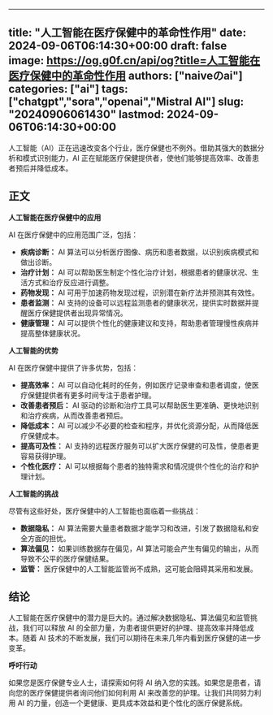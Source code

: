 
---
title: "人工智能在医疗保健中的革命性作用"
date: 2024-09-06T06:14:30+00:00
draft: false
image: https://og.g0f.cn/api/og?title=人工智能在医疗保健中的革命性作用
authors: ["naiveのai"]
categories: ["ai"]
tags: ["chatgpt","sora","openai","Mistral AI"]
slug: "20240906061430"
lastmod: 2024-09-06T06:14:30+00:00
---
人工智能（AI）正在迅速改变各个行业，医疗保健也不例外。借助其强大的数据分析和模式识别能力，AI 正在赋能医疗保健提供者，使他们能够提高效率、改善患者预后并降低成本。

## 正文

**人工智能在医疗保健中的应用**

AI 在医疗保健中的应用范围广泛，包括：

- **疾病诊断：** AI 算法可以分析医疗图像、病历和患者数据，以识别疾病模式和做出诊断。
- **治疗计划：** AI 可以帮助医生制定个性化治疗计划，根据患者的健康状况、生活方式和治疗反应进行调整。
- **药物发现：** AI 可用于加速药物发现过程，识别潜在新疗法并预测其有效性。
- **患者监测：** AI 支持的设备可以远程监测患者的健康状况，提供实时数据并提醒医疗保健提供者出现异常情况。
- **健康管理：** AI 可以提供个性化的健康建议和支持，帮助患者管理慢性疾病并提高整体健康状况。

**人工智能的优势**

AI 在医疗保健中提供了许多优势，包括：

- **提高效率：** AI 可以自动化耗时的任务，例如医疗记录审查和患者调度，使医疗保健提供者有更多时间专注于患者护理。
- **改善患者预后：** AI 驱动的诊断和治疗工具可以帮助医生更准确、更快地识别和治疗疾病，从而改善患者预后。
- **降低成本：** AI 可以减少不必要的检查和程序，并优化资源分配，从而降低医疗保健成本。
- **提高可及性：** AI 支持的远程医疗服务可以扩大医疗保健的可及性，使患者更容易获得护理。
- **个性化医疗：** AI 可以根据每个患者的独特需求和情况提供个性化的治疗和护理计划。

**人工智能的挑战**

尽管有这些好处，医疗保健中的人工智能也面临着一些挑战：

- **数据隐私：** AI 算法需要大量患者数据才能学习和改进，引发了数据隐私和安全方面的担忧。
- **算法偏见：** 如果训练数据存在偏见，AI 算法可能会产生有偏见的输出，从而导致不公平的医疗保健结果。
- **监管：** 医疗保健中的人工智能监管尚不成熟，这可能会阻碍其采用和发展。

## 结论

人工智能在医疗保健中的潜力是巨大的。通过解决数据隐私、算法偏见和监管挑战，我们可以释放 AI 的全部力量，为患者提供更好的护理、提高效率并降低成本。随着 AI 技术的不断发展，我们可以期待在未来几年内看到医疗保健的进一步变革。

**呼吁行动**

如果您是医疗保健专业人士，请探索如何将 AI 纳入您的实践。如果您是患者，请向您的医疗保健提供者询问他们如何利用 AI 来改善您的护理。让我们共同努力利用 AI 的力量，创造一个更健康、更具成本效益和更个性化的医疗保健系统。